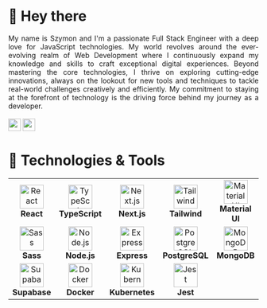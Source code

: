 # 👋 Hey there

<div align="justify">
My name is Szymon and I'm a passionate Full Stack Engineer with a deep love for JavaScript technologies. My world revolves around the ever-evolving realm of Web Development where I continuously expand my knowledge and skills to craft exceptional digital experiences.
Beyond mastering the core technologies, I thrive on exploring cutting-edge innovations, always on the lookout for new tools and techniques to tackle real-world challenges creatively and efficiently. My commitment to staying at the forefront of technology is the driving force behind my journey as a developer.
</div>
<br/>
<a href="mailto:grysiewiczszymon47@gmail.com"><img src="https://img.shields.io/badge/Gmail-D14836?style=for-the-badge&logo=gmail&logoColor=white" height=25></a>
<a href="https://www.linkedin.com/in/szymon-grysiewicz-850049289n"><img src="https://img.shields.io/badge/linkedin-%230077B5.svg?&style=for-the-badge&logo=linkedin&logoColor=white" height=25></a>

# 🔧 Technologies & Tools

<table>
  <tr>
    <td align="center" width="108">
      <img src="https://cdn.jsdelivr.net/gh/devicons/devicon/icons/react/react-original.svg" width="48" height="48" alt="React" />
      <br /><strong>React</strong>
    </td>
    <td align="center" width="108">
      <img src="https://cdn.jsdelivr.net/gh/devicons/devicon/icons/typescript/typescript-plain.svg" width="48" height="48" alt="TypeScript" />
      <br /><strong>TypeScript</strong>
    </td>
    <td align="center" width="108">
      <img src="https://cdn.jsdelivr.net/gh/devicons/devicon/icons/nextjs/nextjs-original.svg" width="48" height="48" alt="Next.js" />
      <br /><strong>Next.js</strong>
    </td>
    <td align="center" width="108">
      <img src="https://tailwindcss.com/_next/static/media/tailwindcss-mark.6ea76c3f.svg" width="48" height="48" alt="Tailwind" />
      <br /><strong>Tailwind</strong>
    </td>
    <td align="center" width="108">
      <img src="https://cdn.jsdelivr.net/gh/devicons/devicon/icons/materialui/materialui-original.svg" width="48" height="48" alt="Material UI" />
      <br /><strong>Material UI</strong>
    </td>
  </tr>
  <tr>
    <td align="center" width="108">
      <img src="https://cdn.jsdelivr.net/gh/devicons/devicon/icons/sass/sass-original.svg" width="48" height="48" alt="Sass" />
      <br /><strong>Sass</strong>
    </td>
    <td align="center" width="108">
      <img src="https://cdn.jsdelivr.net/gh/devicons/devicon/icons/nodejs/nodejs-original.svg" width="48" height="48" alt="Node.js" />
      <br /><strong>Node.js</strong>
    </td>
    <td align="center" width="108">
      <img src="https://upload.wikimedia.org/wikipedia/commons/6/64/Expressjs.png" width="48" height="48" alt="Express" />
      <br /><strong>Express</strong>
    </td>
    <td align="center" width="108">
      <img src="https://cdn.jsdelivr.net/gh/devicons/devicon/icons/postgresql/postgresql-original.svg" width="48" height="48" alt="PostgreSQL" />
      <br /><strong>PostgreSQL</strong>
    </td>
    <td align="center" width="108">
      <img src="https://cdn.jsdelivr.net/gh/devicons/devicon/icons/mongodb/mongodb-original.svg" width="48" height="48" alt="MongoDB" />
      <br /><strong>MongoDB</strong>
    </td>
  </tr>
  <tr>
    <td align="center" width="108">
      <img src="https://avatars.githubusercontent.com/u/54469796?s=200&v=4" width="48" height="48" alt="Supabase" />
      <br /><strong>Supabase</strong>
    </td>
    <td align="center" width="108">
      <img src="https://cdn.jsdelivr.net/gh/devicons/devicon/icons/docker/docker-original.svg" width="48" height="48" alt="Docker" />
      <br /><strong>Docker</strong>
    </td>
    <td align="center" width="108">
      <img src="https://cdn.jsdelivr.net/gh/devicons/devicon/icons/kubernetes/kubernetes-plain.svg" width="48" height="48" alt="Kubernetes" />
      <br /><strong>Kubernetes</strong>
    </td>
    <td align="center" width="108">
      <img src="https://cdn.jsdelivr.net/gh/devicons/devicon/icons/jest/jest-plain.svg" width="48" height="48" alt="Jest" />
      <br /><strong>Jest</strong>
    </td>
    <td align="center" width="108">
      <!-- empty cell to keep layout consistent -->
    </td>
  </tr>
</table>


